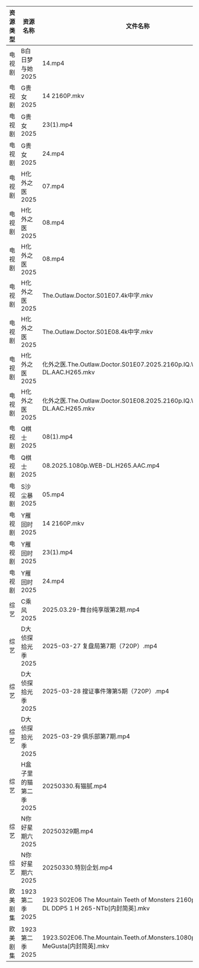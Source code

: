 | 资源类型 | 资源名称          | 文件名称                                                                                    | 分享链接                                 | 更新时间                |
| ---- | ------------- | --------------------------------------------------------------------------------------- | ------------------------------------ | ------------------- |
| 电视剧  | B白日梦与她2025    | 14.mp4                                                                                  | https://www.alipan.com/s/koPyyazPNd1 | 2025-03-30 16:05:17 |
| 电视剧  | G贵女2025       | 14 2160P.mkv                                                                            | https://www.alipan.com/s/PmfiWbhbqWJ | 2025-03-30 19:05:46 |
| 电视剧  | G贵女2025       | 23(1).mp4                                                                               | https://www.alipan.com/s/PmfiWbhbqWJ | 2025-03-30 19:05:46 |
| 电视剧  | G贵女2025       | 24.mp4                                                                                  | https://www.alipan.com/s/PmfiWbhbqWJ | 2025-03-30 19:05:46 |
| 电视剧  | H化外之医2025     | 07.mp4                                                                                  | https://www.alipan.com/s/wjvT5FZLoJf | 2025-03-30 08:05:50 |
| 电视剧  | H化外之医2025     | 08.mp4                                                                                  | https://pan.quark.cn/s/5e35f6a2b34c  | 2025-03-30 01:22:47 |
| 电视剧  | H化外之医2025     | 08.mp4                                                                                  | https://www.alipan.com/s/wjvT5FZLoJf | 2025-03-30 08:05:50 |
| 电视剧  | H化外之医2025     | The.Outlaw.Doctor.S01E07.4k中字.mkv                                                       | https://pan.quark.cn/s/5e35f6a2b34c  | 2025-03-30 10:23:04 |
| 电视剧  | H化外之医2025     | The.Outlaw.Doctor.S01E08.4k中字.mkv                                                       | https://pan.quark.cn/s/5e35f6a2b34c  | 2025-03-30 10:23:00 |
| 电视剧  | H化外之医2025     | 化外之医.The.Outlaw.Doctor.S01E07.2025.2160p.IQ.WEB-DL.AAC.H265.mkv                         | https://pan.quark.cn/s/5e35f6a2b34c  | 2025-03-30 16:22:34 |
| 电视剧  | H化外之医2025     | 化外之医.The.Outlaw.Doctor.S01E08.2025.2160p.IQ.WEB-DL.AAC.H265.mkv                         | https://pan.quark.cn/s/5e35f6a2b34c  | 2025-03-30 16:22:31 |
| 电视剧  | Q棋士2025       | 08(1).mp4                                                                               | https://www.alipan.com/s/gW6gdk7eMKN | 2025-03-30 08:06:51 |
| 电视剧  | Q棋士2025       | 08.2025.1080p.WEB-DL.H265.AAC.mp4                                                       | https://www.alipan.com/s/gW6gdk7eMKN | 2025-03-30 12:06:51 |
| 电视剧  | S沙尘暴2025      | 05.mp4                                                                                  | https://www.alipan.com/s/T8qC2RW63No | 2025-03-30 16:07:20 |
| 电视剧  | Y雁回时2025      | 14 2160P.mkv                                                                            | https://www.alipan.com/s/4JWMgsDShyg | 2025-03-30 19:07:36 |
| 电视剧  | Y雁回时2025      | 23(1).mp4                                                                               | https://www.alipan.com/s/4JWMgsDShyg | 2025-03-30 19:07:35 |
| 电视剧  | Y雁回时2025      | 24.mp4                                                                                  | https://www.alipan.com/s/4JWMgsDShyg | 2025-03-30 19:07:35 |
| 综艺   | C乘风2025       | 2025.03.29-舞台纯享版第2期.mp4                                                                 | https://www.alipan.com/s/MpfQaAMy4Ly | 2025-03-30 13:08:04 |
| 综艺   | D大侦探拾光季2025   | 2025-03-27 复盘局第7期（720P）.mp4                                                             | https://www.alipan.com/s/yBeXFxUZNbB | 2025-03-30 00:08:23 |
| 综艺   | D大侦探拾光季2025   | 2025-03-28 搜证事件簿第5期（720P）.mp4                                                           | https://www.alipan.com/s/yBeXFxUZNbB | 2025-03-30 00:08:23 |
| 综艺   | D大侦探拾光季2025   | 2025-03-29 俱乐部第7期.mp4                                                                   | https://www.alipan.com/s/yBeXFxUZNbB | 2025-03-30 00:08:23 |
| 综艺   | H盒子里的猫第二季2025 | 20250330.有猫腻.mp4                                                                        | https://www.alipan.com/s/W6PdmWUu7Wr | 2025-03-30 14:08:27 |
| 综艺   | N你好星期六2025    | 20250329期.mp4                                                                           | https://www.alipan.com/s/nvuMvPrHLGa | 2025-03-30 00:09:08 |
| 综艺   | N你好星期六2025    | 20250330.特别企划.mp4                                                                       | https://www.alipan.com/s/nvuMvPrHLGa | 2025-03-30 14:08:48 |
| 欧美剧集 | 1923第二季2025   | 1923 S02E06 The Mountain Teeth of Monsters 2160p AMZN WEB-DL DDP5 1 H 265-NTb[内封简英].mkv | https://pan.quark.cn/s/8367dde325d9  | 2025-03-30 21:20:11 |
| 欧美剧集 | 1923第二季2025   | 1923.S02E06.The.Mountain.Teeth.of.Monsters.1080p.HEVC.x265-MeGusta[内封简英].mkv            | https://pan.quark.cn/s/8367dde325d9  | 2025-03-30 16:20:11 |
